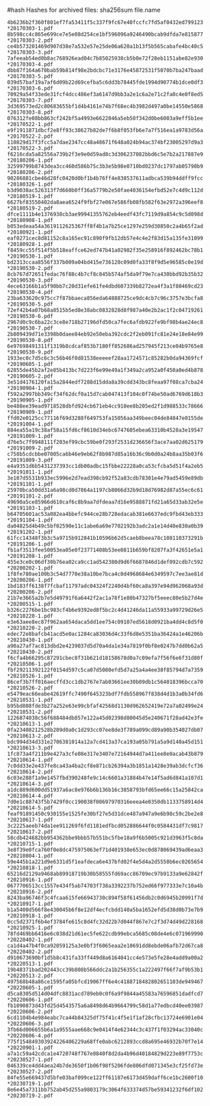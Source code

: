 #hash
Hashes for archived files: sha256sum file.name

    4b6236b2f360f801ef7fa53411f5c337f9fc67e40fccfc7fd5af0432ed799123 *20170303-1.pdf
    8b598cc4c865e699ce7e5e08d254ce1bf596096a9246490bcab9dfda7e815877 *20170303-2.pdf
    ce4b573201469d907d38e7a532e57e25de06a620a1b13f5b565cabafe4bc40c5 *20170303-3.pdf
    7afeeab54ed0b8ac768926ead04c7b85025938cb5b0e72f28eb1151abe82e930 *20170303-4.pdf
    dbb87f164a670bab59b814f98e2bdcbc71e3176e45872531f5070b7ba247baad *20170303-5.pdf
    039d57baf19a7af6d09b22d69cefba5c6dd3b78445fde1994d90774b1dce0df3 *20170303-6.pdf
    70929a54f33ede31fcf4dcc486ef3a6147d9bb3a2e1c6a2e71c2fa0c4e0f8ed5 *20170303-7.pdf
    3d369573ed2c80683655bf1d4b4161e74b7f68ec4b3982d497a0be14550e5868 *20170303-8.pdf
    076312fe08bb863cf242bf5a4993e6622046a5eb50f342d0be6003a9eff5b1ee *20170522-1.pdf
    e9f1911871dbcf2e8ff93c38627b82de7f6b8f053fb6e7a7f516ea1a9783d56a *20170522-2.pdf
    110829d17f3fcc5a7dae2347cc48a48671f648a024b94ac374bf23005297d9a3 *20170522-3.pdf
    f6216cda5a82556a739b2f3e9e0d59ad8c3d306237082bbd6c5e7b2a217887e9 *20180206-1.pdf
    32599799b8743dea3cc460d586b75c3b3e5b98e0710bd0237dc1797ab05790b9 *20180206-2.pdf
    90286881cbe46d28fc0420d0bf1b4b76ff4e838537611adbca539b94ddff9fcc *20180326-1.pdf
    b3d9038ac526313f7d660b0ff36a5779b2e50fae4036154efbd52e7c4d9c112d *20180519-1.pdf
    6627bf83550402da8aea6524f9fbf27e067e586fb08fb582f63e2972a396eef8 *20180519-2.pdf
    dfce1111b4e1376938cb3ae99941355762eb4eedf43fc7119d9a854c9c5d098d *20180908-1.pdf
    b053edeaa54a3619112625367ff8f4b1a7b25ce1297e259d30850c2a4b65f2ad *20180921-1.pdf
    eaf0271cec8d81152c8a165ec91c890f9fb12db57e4c4e2f83d15a135fe31099 *20180928-1.pdf
    f8459cc55f514f5b518eaffce62ed747b41a02982f35e258916f892462bc78b1 *20190530-1.pdf
    bd2313ccaa8556f337b009a04bd415e736120c09d0fa33f8f9d5e96585c0e19d *20190530-2.pdf
    8cb767d72651fedac76f88c4b7cf8c845b574af5da9f79e7ca430bbd92b35b32 *20190530-3.pdf
    4ece63166b1a5f90bb7c20d31efe61fe4dbd607339b8272ea4f3a1f80469cd23 *20190530-4.pdf
    23ba633620c975cc7f87bbaeca856eda64888725ce9dc4cb7c96c3757e3bcfa8 *20190530-5.pdf
    72ef42b4a07b68a8515b5ed8e38abc0832828d8f987a40e2b2ac1f2c04719261 *20190530-6.pdf
    2967d0c9c6ba22c3ce8e718b27196dfd50ca7fec6afdb922fe9bf98b4ae24ec8 *20190530-7.pdf
    2b809439d71e3398b0daee84eb92e50eba392cdc2f2eb091fc81e24e18e84e99 *20190530-8.pdf
    6e97698491311f1319b8cdcaf853b7180ff852686ad257945f213ce04b9765e8 *20190530-9.pdf
    1933ec0c7d5c6c3c56b46f0d81538eeeeef28aa1724571c85282b0da94369fcf *20190605-1.pdf
    62855de45b2af2e85b413bc7d223f6e99e49a1f349a2ca952a0f450a0ed4b878 *20190605-2.pdf
    3e51d4176120fa15a2844edf7288d15dda8a39cdd343bc8feaa97f08ca7cba24 *20190904-1.pdf
    f592a2997bb349cf34f62dcf0a15d7cab047413f104c0f74be50ad6769d618b3 *20190905-1.pdf
    be488ee39ead9718528dbfd924cb671eb4cc910ee8b205ed2f1d988533c78666 *20190909-1.pdf
    ffd02e0125cc77116f69d3288f649753fa15056aa349beec04de84847e0155de *20191004-1.pdf
    884ea55a19c38af58a15fd6cf8610d34ebc6747605ebea63310b4528a3e19547 *20191009-1.pdf
    d76e5c7f9948111f203ef99cbc59be0f293f2531d236656f3ace7aa02d625179 *20191009-2.pdf
    c758b5cdcbbe07005ca6b46e9eb62f8b987d85a16b36c9b0d0a24b8aa35b03f6 *20191009-3.pdf
    e4a9351d6b5431237393cc1db00adbc15fbbe22228a0ca53cfcba5d51f4a2eb5 *20191011-1.pdf
    3e107d5531b933ec5996e2d7ead398cb92f52a83cdb78301e4e79ad5459e89db *20191101-1.pdf
    25970bca50dd31a6a98cd0d7864a1197cb8066d32b9d18d76982d87a55ec6c61 *20191101-2.pdf
    49690a5ce85966d610caf6c8b9aa7dfdeaa7d16e9588871fd21a65d33ab32e5e *20191103-1.pdf
    b64705601ac53a082ea4bbefc944ce28b728edacab381e6637edc9fbd43eb333 *20191104-1.pdf
    da04825d4b49c5bf02590e11c1abe6a69e7702192b3adc2a1e14d40e830a0b39 *20191202-1.pdf
    61fcc14348f3b3c5a9715b912841b10596b62d5caeb8beea78c108110373291b *20191206-1.pdf
    fb1af3513fee50053ea05e0f23771408b53ee0811b659bf8207fa3f42651e5a1 *20191208-1.pdf
    455e3ce0c06df30b76ea02ca9cc1ad542380d9d6f6687846d1def092cdb7c592 *20200202-1.pdf
    1f8fe780ae100b3c54d7770e38a10be7bca4c0d4968684e6349597c7ee3ae81d *20200206-1.pdf
    1bd183ff6138f7fcbaf11797adc04324f2240d4bf60ca8a397e94d962068a93d *20200206-2.pdf
    21b7e3665a2b7e5d49791f6a6442f2ac1a78f1e80b47327bf5eeec80e5b27d4e *20200515-1.pdf
    b326c2276be1bc983cf4b6e9392ed8f5bc2c4d41246da11a55933a99729d26e5 *20210220-1.pdf
    e3e63aee8ec87f962aa654daca5dd1ee754c09107ed5618d0921ba4dd4c8d5f0 *20210220-2.pdf
    edec72e8bafcb41acd5e0ac1284ca83036d4c33f6d8e5351ba36424a1e46206b *20210430-1.pdf
    a90a27af7ac813dbd2e4239037d5d70a4da1e34a7819f0bf8e0247b7dd0b62a5 *20210430-2.pdf
    f6cfa4b66295c87291cbec8f31b621d18158678d0a7c09efa7f56f6e6f31d80f *20210506-1.pdf
    fbf29211392122f0154d597c5ca07d5080efd5d7a25a4a4ee38f85794d7a7359 *20210526-1.pdf
    86cef3b7ff016aecffd3cc1db2767e7ab03661ee30b09db1c564018396bcca70 *20210526-2.pdf
    e5479eac66eabe42619ffc7490f645323bdf7fdb558967f838d4d1b3a0b34fd6 *20210531-1.pdf
    b95bd808fde3b27a252e63e99cbfaf42568d1130d962652419e72a7a02499e24 *20210531-2.pdf
    1226874038c56f688484db857e122a45d02398d80045d5e240671f28ad42e3fe *20210613-1.pdf
    0fa23408212528b209d0a0c1d293cc07ee8de3f789a099cd89a90b354027db07 *20210613-2.pdf
    bdc994d34d331e2706381014a12a7cd413a37ca193a05b791a5a9d140a45d151 *20210613-3.pdf
    1fc873a4f211b9e427a3cfe08e317e3407e72164944d7a411ee8e0acab43b879 *20210614-1.pdf
    7c0dd33e2e437fe8ca43a4ba2cf8e871cb26394a3b1851a1428e39ab3dcfcf36 *20210614-2.pdf
    6c03e288f1a9e1457fbd390248fe9c14c6601a31884b47e14f5ad6d841a107d1 *20210614-3.pdf
    a1dc889d600dd51937a6ac8e976b6b136b16c3858793bfd65ee66c15a25842ca *20210614-4.pdf
    7d0e1c88743f5b7429f0cc190038f00697970316eeea4e0350db1133758914d4 *20210614-5.pdf
    feaf91891450c930155e1525fe30bf27e5d31dce487a947a9e6b98c59c2be2e8 *20210617-1.pdf
    3c2225aeeb74da1ee911269f6fd1181edfbcd052886644f0c0584431df7c9817 *20210617-2.pdf
    58cdb424682bb954362bbe9bbb57b551bc5fbe18a9f6b5005c921d3963f5c8da *20210715-1.pdf
    3e8f39e0fca760f0e8dc475975063ef71d401938e653ec0d878069439ad6eaa3 *20210804-1.pdf
    59e445b1a221d9e6331d5f1eafdeca6e437bfd02f4e5d4a2d5550b6ec0265654 *20210818-1.pdf
    65216d2129a9468ab89918719b30b58555fd69acc86709ec97b9133a9e62842f *20210916-1.pdf
    0677706513cc1557e434f5ab74703f738a3392237b752ed66f977333e7c10a4b *20210916-2.pdf
    8243ba96746f3c4fcaa615fe66943730c894f58f61456db2c0d6945b20991f7d *20210917-1.pdf
    b1a5400d566f8e430045b6f8e12df4ecfcbdd140a5ba1652efd5d38d0b73e7b9 *20210918-1.pdf
    0cc5d2371f6b4ef3784fe615c8d4fc32d22b7d044f867e7c2f3d74d49d228168 *20210925-1.pdf
    78fd469bb6416e6c038d21d61ec5fe622cdb99ebca5685c08de4e6c071969990 *20220402-1.pdf
    ca1d4a47b4f0ca92059125a3e0bf3f6065eaa2e10691dd8ebde06afb72d67ca8 *20220402-2.pdf
    d910673690bf1d5b8c431fa33ff449d8a6164041cc4e573e5fe28e4add9a00a2 *20220513-1.pdf
    19b48371bad202443cc39b808b566ddc2a1b256355c1a222497f66f7af9b53b1 *20220513-2.pdf
    497568b48a86ce1595fa05bfcd19067ff6e4c4188718482802651103de949467 *20220605-1.pdf
    d5ca8305d514d04dfc8831acd789eb0c0f6a9f9844a45583a76596851dadfcd7 *20220606-1.pdf
    fb1090873d43fd25d4543575a6a8498d64b9664799c58d1a77edbcd40ee03987 *20220606-2.pdf
    6cd1104b4e984eabc7ca44b84325df75f41c4f5e1f1af28cfbc13724e6901e04 *20220606-3.pdf
    3fb66d006655b6a1a9555aae668c9e0414f4e62344c3c437f1f03294ac33040c *20220606-4.pdf
    775f154849303924226406229a68ffe0abc6212893ccd8a695e46932b70f7e14 *20220901-1.pdf
    a7a1c59a42cdca1e4720748f767e0840f8d2da4b96d40184829d223e89f7753c *20230527-1.pdf
    046339ce4dd4aea24b7de3650f1b06f98f5206fde806dfd071345e3cf25fd73e *20230527-2.pdf
    84fe55e669437d5bfe03baf099ce122ff61187e6173d459daff6ce1bc2600f10 *20230719-1.pdf
    8e6e45a7311bb752ab45d255a9803179c3064f633374d57be59341232f6df102 *20230719-2.pdf
